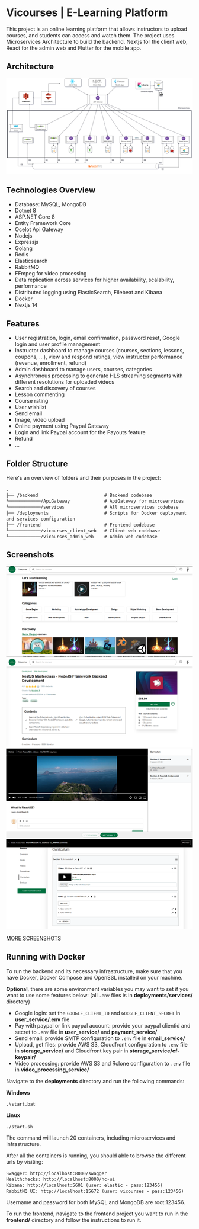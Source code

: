 
# Vicourses | E-Learning Platform

This project is an online learning platform that allows instructors to upload courses, and students can access and watch them. The project uses Microservices Architecture to build the backend, Nextjs for the client web, React for the admin web and Flutter for the mobile app.


## Architecture

![Architecture](images/architecture.png)


## Technologies Overview
- Database: MySQL, MongoDB
- Dotnet 8
- ASP.NET Core 8
- Entity Framework Core
- Ocelot Api Gateway
- Nodejs
- Expressjs
- Golang
- Redis
- Elasticsearch
- RabbitMQ
- FFmpeg for video processing
- Data replication across services for higher availability, scalability, performance
- Distributed logging using ElasticSearch, Filebeat and Kibana
- Docker
- Nextjs 14
## Features
- User registration, login, email confirmation, password reset, Google login and user profile management
- Instructor dashboard to manage courses (courses, sections, lessons, coupons, ...), view and respond ratings, view instructor performance (revenue, enrollment, refund)
- Admin dashboard to manage users, courses, categories 
- Asynchronous processing to generate HLS streaming segments with different resolutions for uploaded videos
- Search and discovery of courses
- Lesson commenting
- Course rating
- User wishlist
- Send email
- Image, video upload
- Online payment using Paypal Gateway
- Login and link Paypal account for the Payouts feature
- Refund
- ...
## Folder Structure
Here's an overview of folders and their purposes in the project:
```
.
├── /backend                         # Backend codebase
└────────────/ApiGateway             # ApiGateway for microservices
└────────────/services               # All microservices codebase
├── /deployments                     # Scripts for Docker deployment and services configuration
├── /frontend                        # Frontend codebase
└────────────/vicourses_client_web   # Client web codebase
└────────────/vicourses_admin_web    # Admin web codebase

```
## Screenshots

![Image](images/screenshots/client_home_page.png)
![Image](images/screenshots/client_course_detail_page.png)
![Image](images/screenshots/client_learn_video_page.png)
![Image](images/screenshots/client_course_curriculum_management_page.png)

[MORE SCREENSHOTS](./images/screenshots.md)
## Running with Docker
To run the backend and its necessary infrastructure, make sure that you have Docker, Docker Compose and OpenSSL installed on your machine.

**Optional**, there are some environment variables you may want to set if you want to use some features below: (all ``.env`` files is in **deployments/services/** directory)
 - Google login: set the `GOOGLE_CLIENT_ID` and `GOOGLE_CLIENT_SECRET`  in **user_service/.env** file
 - Pay with paypal or link paypal account: provide your paypal clientid and secret to `.env` file in **user_service/** and **payment_service/**
 - Send email: provide SMTP configuration to `.env` file in **email_service/**
  - Upload, get files: provide AWS S3, Cloudfront configuration to `.env` file in **storage_service/** and Cloudfront key pair in **storage_service/cf-keypair/**
  - Video processing: provide AWS S3 and Rclone configuration to `.env` file in **video_processing_service/**

Navigate to the **deployments** directory and run the following commands:

**Windows**
   ```shell
   .\start.bat
   ```

**Linux**
   ```shell
   ./start.sh
   ```

The command will launch 20 containers, including microservices and infrastructure.

After all the containers is running, you should able to browse the different urls by visiting:
   ```shell
   Swagger: http://localhost:8000/swagger
   Healthchecks: http://localhost:8000/hc-ui
   Kibana: http://localhost:5601 (user: elastic - pass:123456)
   RabbitMQ UI: http://localhost:15672 (user: vicourses - pass:123456)
   ```
Username and password for both MySQL and MongoDB are root:123456.

To run the frontend, navigate to the frontend project you want to run in the **frontend/** directory and follow the instructions to run it.